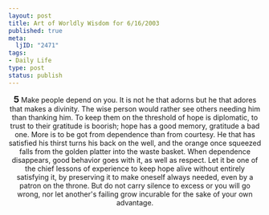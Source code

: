 ```yaml
--- 
layout: post
title: Art of Worldly Wisdom for 6/16/2003
published: true
meta: 
  ljID: "2471"
tags: 
- Daily Life
type: post
status: publish
---
```

<center><b><font size="+1">5</font></b>
Make people depend on you.
It is not he that adorns but he that adores that makes a divinity. The wise person would rather
see others needing him than thanking him.
To keep them on the threshold of hope is diplomatic, to trust to their
gratitude is boorish; hope has a good memory, gratitude a bad one.
More is to be got from dependence than from courtesy.
He that has satisfied his thirst turns his back on the well,
and the orange once squeezed falls from the golden platter into the waste basket.
When dependence disappears, good behavior goes with it, as well as respect.
Let it be one of the chief lessons of experience to keep hope alive without entirely
satisfying it, by preserving it to make oneself always needed, even by a patron on the throne.
But do not carry silence to excess or you will go wrong,
nor let another&apos;s failing grow incurable for the sake of your own advantage.</center>
